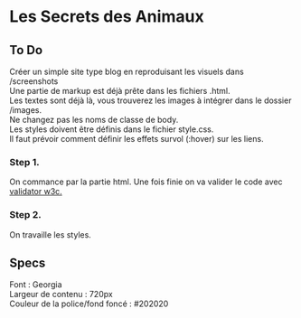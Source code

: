 # Les Secrets des Animaux

## To Do

Créer un simple site type blog en reproduisant les visuels dans /screenshots  
Une partie de markup est déjà prête dans les fichiers .html.  
Les textes sont déjà là, vous trouverez les images à intégrer dans le dossier /images.  
Ne changez pas les noms de classe de body.  
Les styles doivent être définis dans le fichier style.css.  
Il faut prévoir comment définir les effets survol (:hover) sur les liens. 

### Step 1.
On commance par la partie html.
Une fois finie on va valider le code avec [validator w3c.](https://validator.w3.org/#validate_by_input)

### Step 2.
On travaille les styles.

## Specs

Font : Georgia  
Largeur de contenu : 720px  
Couleur de la police/fond foncé : #202020
